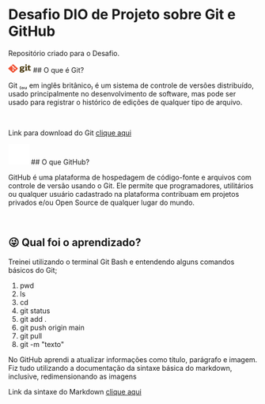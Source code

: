 # Desafio DIO de Projeto sobre Git e GitHub
Repositório criado para o Desafio.

<img src="git-logo-intro.png" width="46" height="17"> ## O que é Git? 
<p>
Git ₍ₒᵤ em inglês britânico₎ é um sistema de controle de versões distribuído, 
usado principalmente no desenvolvimento de software, mas pode ser usado para registrar 
o histórico de edições de qualquer tipo de arquivo.
</p></br>

Link para download do Git
[clique aqui](https://git-scm.com/) <br>

<img src="Github-Logo-White.png" width="42" height="42"> ## O que GitHub?
<p>
GitHub é uma plataforma de hospedagem de código-fonte e arquivos com controle de versão usando o
Git. Ele permite que programadores, utilitários ou qualquer usuário cadastrado na plataforma contribuam
em projetos privados e/ou Open Source de qualquer lugar do mundo.
</p></br>

## :stuck_out_tongue_winking_eye: Qual foi o aprendizado?
<p> Treinei utilizando o terminal Git Bash e entendendo alguns comandos básicos do Git;</p>
<ol>
  <li>pwd</li>
  <li>ls</li>
  <li>cd</li>
  <li>git status</li>
  <li>git add .</li>
  <li>git push origin main</li>
  <li>git pull</li>
  <li>git -m "texto"</li>
</ol>

<p> No GitHub aprendi a atualizar informações como título, parágrafo e imagem. Fiz tudo utilizando a documentação 
  da sintaxe básica do markdown, inclusive, redimensionando as imagens </p>
  
  Link da sintaxe do Markdown [clique aqui](https://www.markdownguide.org/basic-syntax/)

